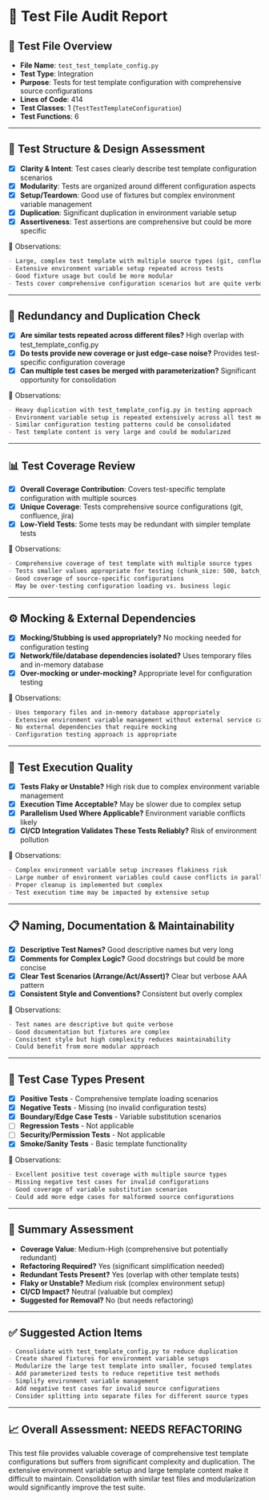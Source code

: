 # 🧪 Test File Audit Report

## 📌 **Test File Overview**

* **File Name**: `test_test_template_config.py`
* **Test Type**: Integration
* **Purpose**: Tests for test template configuration with comprehensive source configurations
* **Lines of Code**: 414
* **Test Classes**: 1 (`TestTestTemplateConfiguration`)
* **Test Functions**: 6

---

## 🧱 **Test Structure & Design Assessment**

* [x] **Clarity & Intent**: Test cases clearly describe test template configuration scenarios
* [x] **Modularity**: Tests are organized around different configuration aspects
* [x] **Setup/Teardown**: Good use of fixtures but complex environment variable management
* [x] **Duplication**: Significant duplication in environment variable setup
* [x] **Assertiveness**: Test assertions are comprehensive but could be more specific

📝 Observations:

```markdown
- Large, complex test template with multiple source types (git, confluence, jira)
- Extensive environment variable setup repeated across tests
- Good fixture usage but could be more modular
- Tests cover comprehensive configuration scenarios but are quite verbose
```

---

## 🔁 **Redundancy and Duplication Check**

* [x] **Are similar tests repeated across different files?** High overlap with test_template_config.py
* [x] **Do tests provide new coverage or just edge-case noise?** Provides test-specific configuration coverage
* [x] **Can multiple test cases be merged with parameterization?** Significant opportunity for consolidation

📝 Observations:

```markdown
- Heavy duplication with test_template_config.py in testing approach
- Environment variable setup is repeated extensively across all test methods
- Similar configuration testing patterns could be consolidated
- Test template content is very large and could be modularized
```

---

## 📊 **Test Coverage Review**

* [x] **Overall Coverage Contribution**: Covers test-specific template configuration with multiple sources
* [x] **Unique Coverage**: Tests comprehensive source configurations (git, confluence, jira)
* [x] **Low-Yield Tests**: Some tests may be redundant with simpler template tests

📝 Observations:

```markdown
- Comprehensive coverage of test template with multiple source types
- Tests smaller values appropriate for testing (chunk_size: 500, batch_size: 10)
- Good coverage of source-specific configurations
- May be over-testing configuration loading vs. business logic
```

---

## ⚙️ **Mocking & External Dependencies**

* [x] **Mocking/Stubbing is used appropriately?** No mocking needed for configuration testing
* [x] **Network/file/database dependencies isolated?** Uses temporary files and in-memory database
* [x] **Over-mocking or under-mocking?** Appropriate level for configuration testing

📝 Observations:

```markdown
- Uses temporary files and in-memory database appropriately
- Extensive environment variable management without external service calls
- No external dependencies that require mocking
- Configuration testing approach is appropriate
```

---

## 🚦 **Test Execution Quality**

* [x] **Tests Flaky or Unstable?** High risk due to complex environment variable management
* [x] **Execution Time Acceptable?** May be slower due to complex setup
* [x] **Parallelism Used Where Applicable?** Environment variable conflicts likely
* [x] **CI/CD Integration Validates These Tests Reliably?** Risk of environment pollution

📝 Observations:

```markdown
- Complex environment variable setup increases flakiness risk
- Large number of environment variables could cause conflicts in parallel execution
- Proper cleanup is implemented but complex
- Test execution time may be impacted by extensive setup
```

---

## 📋 **Naming, Documentation & Maintainability**

* [x] **Descriptive Test Names?** Good descriptive names but very long
* [x] **Comments for Complex Logic?** Good docstrings but could be more concise
* [x] **Clear Test Scenarios (Arrange/Act/Assert)?** Clear but verbose AAA pattern
* [x] **Consistent Style and Conventions?** Consistent but overly complex

📝 Observations:

```markdown
- Test names are descriptive but quite verbose
- Good documentation but fixtures are complex
- Consistent style but high complexity reduces maintainability
- Could benefit from more modular approach
```

---

## 🧪 **Test Case Types Present**

* [x] **Positive Tests** - Comprehensive template loading scenarios
* [x] **Negative Tests** - Missing (no invalid configuration tests)
* [x] **Boundary/Edge Case Tests** - Variable substitution scenarios
* [ ] **Regression Tests** - Not applicable
* [ ] **Security/Permission Tests** - Not applicable
* [x] **Smoke/Sanity Tests** - Basic template functionality

📝 Observations:

```markdown
- Excellent positive test coverage with multiple source types
- Missing negative test cases for invalid configurations
- Good coverage of variable substitution scenarios
- Could add more edge cases for malformed source configurations
```

---

## 🏁 **Summary Assessment**

* **Coverage Value**: Medium-High (comprehensive but potentially redundant)
* **Refactoring Required?** Yes (significant simplification needed)
* **Redundant Tests Present?** Yes (overlap with other template tests)
* **Flaky or Unstable?** Medium risk (complex environment setup)
* **CI/CD Impact?** Neutral (valuable but complex)
* **Suggested for Removal?** No (but needs refactoring)

---

## ✅ Suggested Action Items

```markdown
- Consolidate with test_template_config.py to reduce duplication
- Create shared fixtures for environment variable setups
- Modularize the large test template into smaller, focused templates
- Add parameterized tests to reduce repetitive test methods
- Simplify environment variable management
- Add negative test cases for invalid source configurations
- Consider splitting into separate files for different source types
```

---

## 📈 **Overall Assessment**: **NEEDS REFACTORING**

This test file provides valuable coverage of comprehensive test template configurations but suffers from significant complexity and duplication. The extensive environment variable setup and large template content make it difficult to maintain. Consolidation with similar test files and modularization would significantly improve the test suite.
